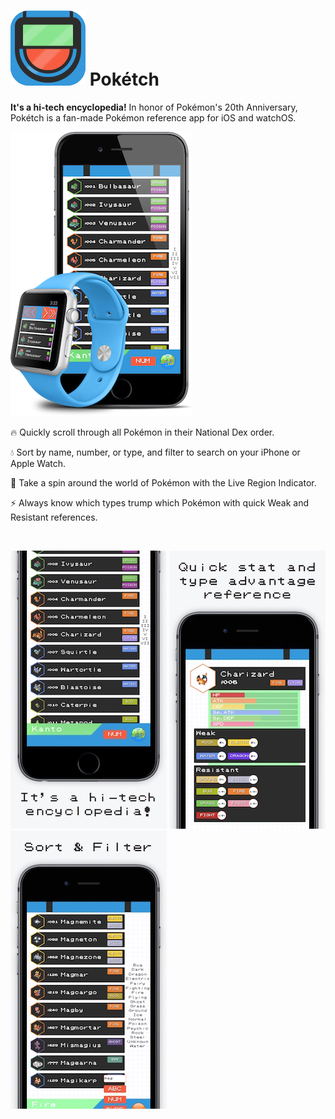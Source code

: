 # ![](readme/icon.png) Pokétch
__It's a hi-tech encyclopedia!__
In honor of Pokémon's 20th Anniversary, Pokétch is a fan-made Pokémon reference app for iOS and watchOS.


![](readme/devices.png)



:fire: Quickly scroll through all Pokémon in their National Dex order.

:droplet: Sort by name, number, or type, and filter to search on your iPhone or Apple Watch.

:leaves: Take a spin around the world of Pokémon with the Live Region Indicator.

:zap: Always know which types trump which Pokémon with quick Weak and Resistant references.


&nbsp;


![](readme/shot_0.jpg)
![](readme/shot_1.jpg)
![](readme/shot_2.jpg)